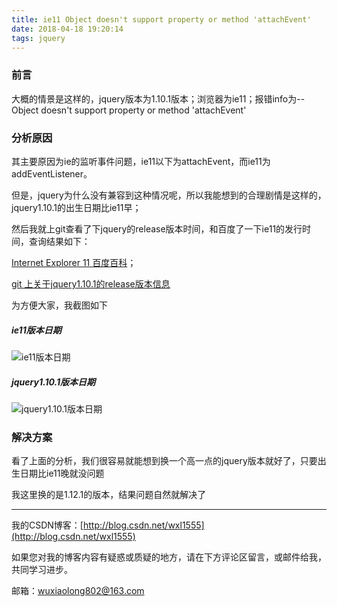 ```yaml
---
title: ie11 Object doesn't support property or method 'attachEvent'
date: 2018-04-18 19:20:14
tags: jquery
---
```

### 前言

大概的情景是这样的，jquery版本为1.10.1版本；浏览器为ie11；报错info为--Object doesn't support property or method 'attachEvent'

### 分析原因
其主要原因为ie的监听事件问题，ie11以下为attachEvent，而ie11为addEventListener。

但是，jquery为什么没有兼容到这种情况呢，所以我能想到的合理剧情是这样的，jquery1.10.1的出生日期比ie11早；

然后我就上git查看了下jquery的release版本时间，和百度了一下ie11的发行时间，查询结果如下：

[Internet Explorer 11 百度百科](https://baike.baidu.com/item/Internet%20Explorer%2011/8863973?fr=aladdin)；

[git 上关于jquery1.10.1的release版本信息](https://github.com/jquery/jquery/releases/tag/1.10.1)

为方便大家，我截图如下

##### ie11版本日期

![ie11版本日期](http://olv6wm3nj.bkt.clouddn.com/18-4-18/38919517.jpg)

##### jquery1.10.1版本日期

![jquery1.10.1版本日期](http://olv6wm3nj.bkt.clouddn.com/18-4-18/52674745.jpg)

### 解决方案

看了上面的分析，我们很容易就能想到换一个高一点的jquery版本就好了，只要出生日期比ie11晚就没问题

我这里换的是1.12.1的版本，结果问题自然就解决了


---



我的CSDN博客：[http://blog.csdn.net/wxl1555](http://blog.csdn.net/wxl1555)

如果您对我的博客内容有疑惑或质疑的地方，请在下方评论区留言，或邮件给我，共同学习进步。

邮箱：wuxiaolong802@163.com
